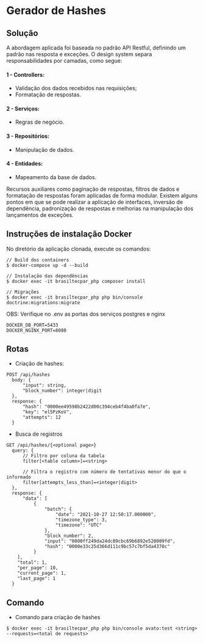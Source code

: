 # Gerador de Hashes

## Solução
A abordagem aplicada foi baseada no padrão API Restful, definindo um padrão nas resposta e exceções.
O design system separa responsabilidades por camadas, como segue:

#### 1 - Controllers:
- Validação dos dados recebidos nas requisições;
- Formatação de respostas.

#### 2 - Serviços:
- Regras de negócio.

#### 3 - Repositórios:
- Manipulação de dados.

#### 4 - Entidades:
- Mapeamento da base de dados.

Recursos auxiliares como paginação de respostas, filtros de dados e formatação de respostas foram aplicadas de forma modular.
Existem alguns pontos em que se pode realizar a aplicação de interfaces, inversão de dependência, padronização de respostas e melhorias na manipulação dos lançamentos de exceções.

## Instruções de instalação Docker
No diretório da aplicação clonada, execute os comandos:
```
// Build dos containers
$ docker-compose up -d --build

// Instalação das dependências
$ docker exec -it brasiltecpar_php composer install

// Migrações
$ docker exec -it brasiltecpar_php php bin/console doctrine:migrations:migrate
```
OBS: Verifique no .env as portas dos serviços postgres e nginx
```
DOCKER_DB_PORT=5433
DOCKER_NGINX_PORT=8080
```

## Rotas
- Criação de hashes:
```
POST /api/hashes
  body: {
      "input": string,
      "block_number": integer|digit
  },
  response: {
      "hash": "0000ee49598b2422d00c394ceb4f4ba0fa7e",
      "key": "el5PzKoV",
      "attempts": 12
  }
```

- Busca de registros
```
GET /api/hashes/{<optional page>}
  query: {
      // Filtro por coluna da tabela
      filter[<table column>]=<string>
    
      // Filtra o registro com número de tentativas menor do que o informado
      filter[attempts_less_than]=<integer|digit>
  },
  response: {
      "data": [
          {
              "batch": {
                  "date": "2021-10-27 12:50:17.000000",
                  "timezone_type": 3,
                  "timezone": "UTC"
              },
              "block_number": 2,
              "input": "0000ff249da24dc89cbc69b6892e520009fd",
              "hash": "0000e33c25d366d111c9bc57c7bf5da4370c"
          }
    ],
    "total": 1,
    "per_page": 10,
    "current_page": 1,
    "last_page": 1
  }
```

## Comando
- Comando para criação de hashes
```
$ docker exec -it brasiltecpar_php php bin/console avato:test <string> --requests=<total de requests>
```
